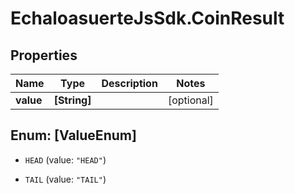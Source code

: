 # EchaloasuerteJsSdk.CoinResult

## Properties
Name | Type | Description | Notes
------------ | ------------- | ------------- | -------------
**value** | **[String]** |  | [optional] 


<a name="[ValueEnum]"></a>
## Enum: [ValueEnum]


* `HEAD` (value: `"HEAD"`)

* `TAIL` (value: `"TAIL"`)




